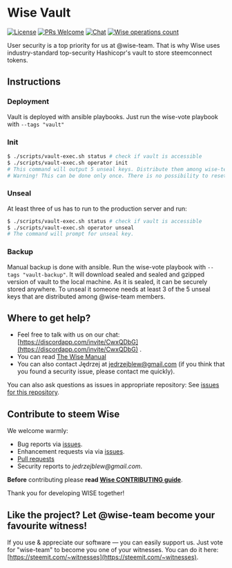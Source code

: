 
# Wise Vault

<!--§ data.config.repository.readme.generateDefaultBadges(data) §-->
[![License](https://img.shields.io/github/license/wise-team/wise-vault.svg?style=flat-square)](https://github.com/wise-team/wise-vault/blob/master/LICENSE) [![PRs Welcome](https://img.shields.io/badge/PRs-welcome-brightgreen.svg?style=flat-square)](http://makeapullrequest.com) [![Chat](https://img.shields.io/badge/chat%20on%20discord-6b11ff.svg?style=flat-square)](https://discordapp.com/invite/CwxQDbG) [![Wise operations count](https://img.shields.io/badge/dynamic/json.svg?label=wise%20operations%20count&url=https%3A%2F%2Fsql.wise.vote%2Foperations%3Fselect%3Dcount&query=%24%5B0%5D.count&colorB=blue&style=flat-square)](https://sql.wise.vote/operations?select=moment,delegator,voter,operation_type&order=moment.desc)
<!--§§.-->

User security is a top priority for us at @wise-team. That is why Wise uses industry-standard top-security Hashicopr's vault to store steemconnect tokens.

## Instructions

### Deployment
Vault is deployed with ansible playbooks. Just run the wise-vote playbook with `--tags "vault"`

### Init
```bash
$ ./scripts/vault-exec.sh status # check if vault is accessible
$ ./scripts/vault-exec.sh operator init 
# This command will output 5 unseal keys. Distribute them among wise-team members.
# Warning! This can be done only once. There is no possibility to reset unseal keys. 
```

### Unseal
At least three of us has to run to the production server and run:
```bash
$ ./scripts/vault-exec.sh status # check if vault is accessible
$ ./scripts/vault-exec.sh operator unseal 
# The command will prompt for unseal key.
```

### Backup
Manual backup is done with ansible.
Run the wise-vote playbook with `--tags "vault-backup"`. It will download sealed and sealed and gzipped version of vault to
the local machine. As it is sealed, it can be securely stored anywhere. To unseal it someone needs at least 3 of the 5 unseal keys 
that are distributed among @wise-team members. 




<!--§ data.config.repository.readme.generateHelpMd(data) §-->
## Where to get help?

- Feel free to talk with us on our chat: [https://discordapp.com/invite/CwxQDbG](https://discordapp.com/invite/CwxQDbG) .
- You can read [The Wise Manual](https://wise.vote/introduction)
- You can also contact Jędrzej at jedrzejblew@gmail.com (if you think that you found a security issue, please contact me quickly).

You can also ask questions as issues in appropriate repository: See [issues for this repository](https://github.com/wise-team/wise-vault/issues).

<!--§§.-->

<!--§ data.config.repository.readme.generateHelpUsMd(data) §-->
## Contribute to steem Wise

We welcome warmly:

- Bug reports via [issues](https://github.com/wise-team/wise-vault).
- Enhancement requests via via [issues](https://github.com/wise-team/wise-vault/issues).
- [Pull requests](https://github.com/wise-team/wise-vault/pulls)
- Security reports to _jedrzejblew@gmail.com_.

**Before** contributing please **read [Wise CONTRIBUTING guide](https://github.com/wise-team/steem-wise-core/blob/master/CONTRIBUTING.md)**.

Thank you for developing WISE together!



## Like the project? Let @wise-team become your favourite witness!

If you use & appreciate our software — you can easily support us. Just vote for "wise-team" to become you one of your witnesses. You can do it here: [https://steemit.com/~witnesses](https://steemit.com/~witnesses).

<!--§§.-->

<!-- Prayer: Gloria Patri, et Filio, et Spiritui Sancto, sicut erat in principio et nunc et semper et in saecula saeculorum. Amen. In te, Domine, speravi: non confundar in aeternum. -->
